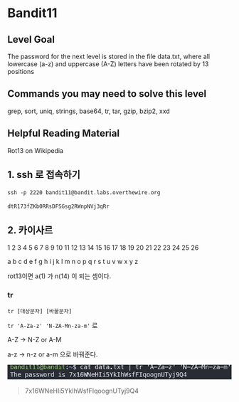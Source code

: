 # Bandit11

## Level Goal
The password for the next level is stored in the file data.txt, where all lowercase (a-z) and uppercase (A-Z) letters have been rotated by 13 positions

## Commands you may need to solve this level
grep, sort, uniq, strings, base64, tr, tar, gzip, bzip2, xxd

## Helpful Reading Material
Rot13 on Wikipedia

## 1. ssh 로 접속하기
`ssh -p 2220 bandit11@bandit.labs.overthewire.org`

`dtR173fZKb0RRsDFSGsg2RWnpNVj3qRr`

## 2. 카이사르
1 2 3 4 5 6 7 8 9 10 11 12 13 14 15 16 17 18 19 20 21 22 23 24 25 26

a b c d e f g h i j  k  l  m  n  o  p  q  r  s  t  u  v  w  x  y  z

rot13이면 a(1) 가 n(14) 이 되는 셈이다.

### tr
`tr [대상문자] [바꿀문자]`

`tr 'A-Za-z' 'N-ZA-Mn-za-m'` 로 

A-Z -> N-Z or A-M

a-z -> n-z or a-m 으로 바꿔준다. 

![alt text](img/image15.png)

> 7x16WNeHIi5YkIhWsfFIqoognUTyj9Q4
